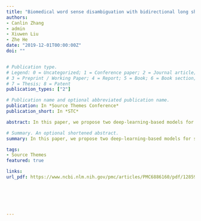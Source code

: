 ```yaml
---
title: "Biomedical word sense disambiguation with bidirectional long short-term memory and attention-based neural networks"
authors:
- Canlin Zhang
- admin
- Xiuwen Liu
- Zhe He
date: "2019-12-01T00:00:00Z"
doi: ""


# Publication type.
# Legend: 0 = Uncategorized; 1 = Conference paper; 2 = Journal article;
# 3 = Preprint / Working Paper; 4 = Report; 5 = Book; 6 = Book section;
# 7 = Thesis; 8 = Patent
publication_types: ["2"]

# Publication name and optional abbreviated publication name.
publication: In *Source Themes Conference*
publication_short: In *STC*

abstract: In this paper, we propose two deep-learning-based models for supervised WSD - a model based on bi-directional long short-term memory (BiLSTM) network, and an attention model based on self-attention architecture. Our result shows that the BiLSTM neural network model with a suitable upper layer structure performs even better than the existing state-of-the-art models on the MSH WSD dataset, while our attention model was 3 or 4 times faster than our BiLSTM model with good accuracy.

# Summary. An optional shortened abstract.
summary: In this paper, we propose two deep-learning-based models for supervised WSD - a model based on bi-directional long short-term memory (BiLSTM) network, and an attention model based on self-attention architecture.

tags:
- Source Themes
featured: true

links:
url_pdf: https://www.ncbi.nlm.nih.gov/pmc/articles/PMC6886160/pdf/12859_2019_Article_3079.pdf






---
```




